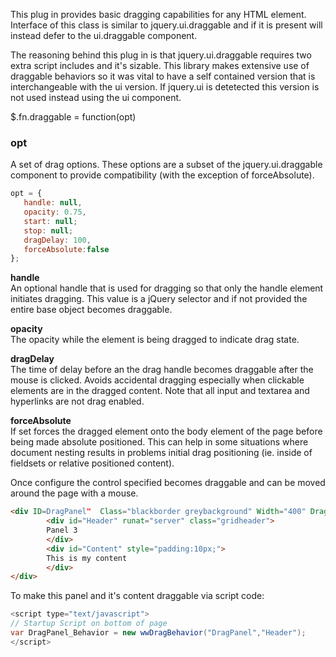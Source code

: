 ﻿This plug in provides basic dragging capabilities for any HTML element. Interface of this class is similar to jquery.ui.draggable and if it is present will instead defer to the ui.draggable component.The reasoning behind this plug in is that jquery.ui.draggable requires two extra script includes and it's sizable. This library makes extensive use of draggable behaviors so it was vital to have a self contained version that is interchangeable with the ui version. If jquery.ui is detetected this version is not used instead using the ui component.<div class="syntaxbox">$.fn.draggable = function(opt)</div>### optA set of drag options. These options are a subset of the jquery.ui.draggable component to provide compatibility (with the exception of forceAbsolute).```javascriptopt = {     handle: null,   opacity: 0.75,   start: null;   stop: null;   dragDelay: 100,   forceAbsolute:false};```**handle**  An optional handle that is used for dragging so that only the handle element initiates dragging. This value is a jQuery selector and if not provided the entire base object becomes draggable.**opacity**  The opacity while the element is being dragged to indicate drag state.**dragDelay**  The time of delay before an the drag handle becomes draggable after the mouse is clicked. Avoids accidental dragging especially when clickable elements are in the dragged content. Note that all input and textarea and hyperlinks are not drag enabled.**forceAbsolute**  If set forces the dragged element onto the body element of the page before being made absolute positioned. This can help in some situations where document nesting results in problems initial drag positioning (ie. inside of fieldsets or relative positioned content).Once configure the control specified becomes draggable and can be moved around the page with a mouse. ```html<div ID=DragPanel"  Class="blackborder greybackground" Width="400" DragHandleID="Header">        <div id="Header" runat="server" class="gridheader">        Panel 3        </div>        <div id="Content" style="padding:10px;">        This is my content        </div></div>```To make this panel and it's content draggable via script code:```csharp<script type="text/javascript">// Startup Script on bottom of page var DragPanel_Behavior = new wwDragBehavior("DragPanel","Header");</script>```